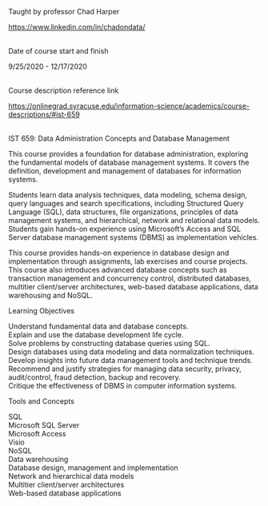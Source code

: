 Taught by professor Chad Harper

https://www.linkedin.com/in/chadondata/<br><br>

Date of course start and finish

9/25/2020 - 12/17/2020<br><br>

Course description reference link

https://onlinegrad.syracuse.edu/information-science/academics/course-descriptions/#ist-659<br><br>

IST 659: Data Administration Concepts and Database Management

This course provides a foundation for database administration, exploring the fundamental models of database management systems. It covers the definition, development and management of databases for information systems.

Students learn data analysis techniques, data modeling, schema design, query languages and search specifications, including Structured Query Language (SQL), data structures, file organizations, principles of data management systems, and hierarchical, network and relational data models. Students gain hands-on experience using Microsoft’s Access and SQL Server database management systems (DBMS) as implementation vehicles.

This course provides hands-on experience in database design and implementation through assignments, lab exercises and course projects. This course also introduces advanced database concepts such as transaction management and concurrency control, distributed databases, multitier client/server architectures, web-based database applications, data warehousing and NoSQL.

Learning Objectives

Understand fundamental data and database concepts.  
Explain and use the database development life cycle.  
Solve problems by constructing database queries using SQL.  
Design databases using data modeling and data normalization techniques.  
Develop insights into future data management tools and technique trends.  
Recommend and justify strategies for managing data security, privacy, audit/control, fraud detection, backup and recovery.  
Critique the effectiveness of DBMS in computer information systems.  

Tools and Concepts

SQL  
Microsoft SQL Server  
Microsoft Access  
Visio  
NoSQL  
Data warehousing  
Database design, management and implementation  
Network and hierarchical data models  
Multitier client/server architectures  
Web-based database applications
